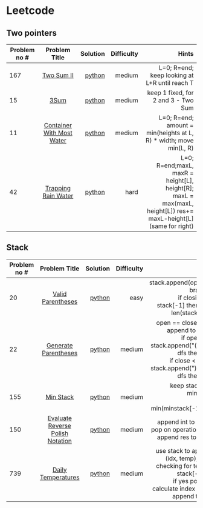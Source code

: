 # Leetcode

## Two pointers
| Problem no # | Problem Title | Solution | Difficulty | Hints |
|----------|:--------:|---------:|---------:|---------:|
| 167 | [Two Sum II](https://leetcode.com/problems/two-sum-ii-input-array-is-sorted/) | [python](https://github.com/abhilekha-dalal/leetcode/blob/main/python/Two%20Sum.py) | medium | L=0; R=end; keep looking at L+R until reach T
| 15 | [3Sum](https://leetcode.com/problems/3sum/) | [python](https://github.com/abhilekha-dalal/leetcode/blob/main/python/3sum.py) | medium | keep 1 fixed, for 2 and 3 - Two Sum
| 11 | [Container With Most Water](https://leetcode.com/problems/container-with-most-water/) | [python](https://github.com/abhilekha-dalal/leetcode/blob/main/python/Max%20Water%20Container.py) | medium | L=0; R=end; <br>amount = min(heights at L, R) * width; move min(L, R)
| 42 | [Trapping Rain Water](https://leetcode.com/problems/trapping-rain-water/description/) | [python](https://github.com/abhilekha-dalal/leetcode/blob/main/python/Trapping%20Rain%20Water.py) | hard | L=0; R=end;maxL, maxR = height[L], height[R]; <br> maxL = max(maxL, height[L]) res+= maxL-height[L]<br>(same for right)
## Stack
| Problem no # | Problem Title | Solution | Difficulty | Hints |
|----------|:--------:|---------:|---------:|---------:|
| 20 | [Valid Parentheses](https://leetcode.com/problems/valid-parentheses/description/) | [python](https://github.com/abhilekha-dalal/leetcode/blob/main/python/Valid%20Parentheses.py) | easy | stack.append(opening bracket) <br> if closing == stack[-1] then pop, len(stack) ==0
| 22 | [Generate Parentheses](https://leetcode.com/problems/generate-parentheses/description/) | [python](https://github.com/abhilekha-dalal/leetcode/blob/main/python/Generate%20Parentheses.py) | medium | open == close == n: append to result<br> if open < n: stack.append("(") call dfs then pop <br> if close < open: stack.append(")") call dfs then pop
| 155 | [Min Stack](https://leetcode.com/problems/min-stack/description/) | [python](https://github.com/abhilekha-dalal/leetcode/blob/main/python/Min%20Stack.py) | medium | keep stack and minStack <br> min = min(minstack[-1], val
| 150 | [Evaluate Reverse Polish Notation](https://leetcode.com/problems/evaluate-reverse-polish-notation/description/) | [python](https://github.com/abhilekha-dalal/leetcode/blob/main/python/Evaluate%20Reverse%20Polish%20Notation.py) | medium | append int to stack, pop on operation sign <br> append res to stack
| 739 | [Daily Temperatures](https://leetcode.com/problems/daily-temperatures/description/) | [python](https://github.com/abhilekha-dalal/leetcode/blob/main/python/Daily%20Temperatures.py) | medium | use stack to append (idx, temp); keep checking for temp > stack[-1][1]<br> if yes pop and calculate index diff to append to res.
